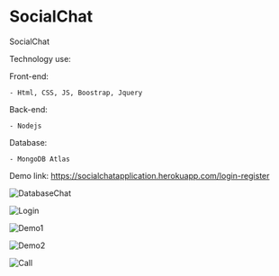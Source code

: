 # SocialChat
SocialChat

Technology use:

Front-end:

    - Html, CSS, JS, Boostrap, Jquery 
 Back-end:
 
    - Nodejs
 Database:
 
    - MongoDB Atlas
    
 Demo link: https://socialchatapplication.herokuapp.com/login-register
 
 ![DatabaseChat](https://user-images.githubusercontent.com/72645238/156230704-7b3f7dfd-5876-4f0a-a9c3-d85c16bda1d3.PNG)

 ![Login](https://user-images.githubusercontent.com/72645238/156230025-89d79419-1b4b-4fd2-9365-5e2e92771f56.JPG)
 
 ![Demo1](https://user-images.githubusercontent.com/72645238/156230744-8c6a509e-6650-49b0-867d-73babf872fb0.PNG)

![Demo2](https://user-images.githubusercontent.com/72645238/156230751-77de9468-5f69-4ab9-a1e5-ec37c1b7c109.PNG)

![Call](https://user-images.githubusercontent.com/72645238/156230918-418991e3-14d6-4c87-8611-f3447426e275.png)

